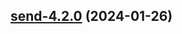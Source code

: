 

## [send-4.2.0](https://github.com/truecharts/charts/compare/send-4.1.10...send-4.2.0) (2024-01-26)
